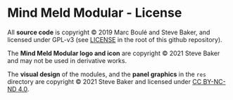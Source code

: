 # Mind Meld Modular - License

All **source code** is copyright © 2019 Marc Boulé and Steve Baker, and licensed under GPL-v3 (see [LICENSE](LICENSE) in the root of this github repository).

The **Mind Meld Modular logo and icon** are copyright © 2021 Steve Baker and may not be used in derivative works.

The **visual design** of the modules, and the **panel graphics** in the `res` directory are copyright © 2021 Steve Baker and licensed under [CC BY-NC-ND 4.0](https://creativecommons.org/licenses/by-nc-nd/4.0/).
